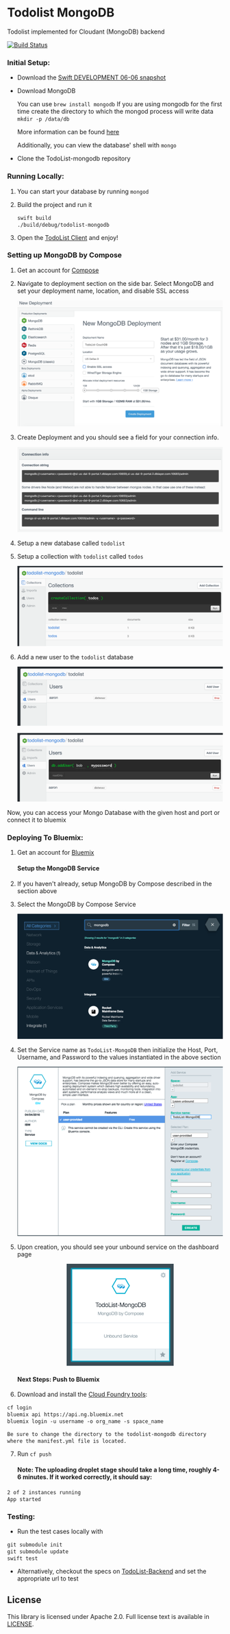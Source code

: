 # Todolist MongoDB

Todolist implemented for Cloudant (MongoDB) backend

[![Build Status](https://travis-ci.org/IBM-Swift/todolist-mongodb.svg?branch=master)](https://travis-ci.org/IBM-Swift/todolist-mongodb)

### Initial Setup:

- Download the [Swift DEVELOPMENT 06-06 snapshot](https://swift.org/download/#snapshots)

- Download MongoDB

  You can use `brew install mongodb` If you are using mongodb for the first time create the directory to which the mongod process will write data
  `mkdir -p /data/db`

  More information can be found [here](https://docs.mongodb.com/manual/tutorial/install-mongodb-on-os-x/)

  Additionally, you can view the database' shell with `mongo`

- Clone the TodoList-mongodb repository


### Running Locally:

1. You can start your database by running `mongod`

2. Build the project and run it
    ```
    swift build
    ./build/debug/todolist-mongodb
    ```
3. Open the [TodoList Client](http://www.todobackend.com/client/index.html?http://localhost:8090) and enjoy!

### Setting up MongoDB by Compose ###

1. Get an account for [Compose](https://www.compose.com/mongodb/)

2. Navigate to deployment section on the side bar. Select MongoDB and set your deployment name, location, and disable SSL access

    ![MongoDB by Compose](Images/mongodb_deployment.png)

3. Create Deployment and you should see a field for your connection info.

    ![MongoDB by Compose](Images/mongodb_connection_info.png)

4. Setup a new database called `todolist`

5. Setup a collection with `todolist` called `todos`

    ![MongoDB by Compose](Images/mongodb_collection_setup.png)

5. Add a new user to the `todolist` database

    ![MongoDB by Compose](Images/mongodb_collect_user_setup.png)

    ![MongoDB by Compose](Images/mongodb_collection_user_setup_2.png)

Now, you can access your Mongo Database with the given host and port or connect it to bluemix

### Deploying To Bluemix:

1. Get an account for [Bluemix](https://new-console.ng.bluemix.net/?direct=classic)

    #### Setup the MongoDB Service

2. If you haven't already, setup MongoDB by Compose described in the section above

3. Select the MongoDB by Compose Service

    ![MongoDB by Compose](Images/bluemix_mongodb_initial_setup.png)

4. Set the Service name as `TodoList-MongoDB` then initialize the Host, Port, Username, and Password to the values instantiated in the above section

    ![MongoDB by Compose](Images/bluemix_mongodb.png)

5. Upon creation, you should see your unbound service on the dashboard page

    <center><img src="Images/bluemix_service.png" width="250"></center>

    #### Next Steps: Push to Bluemix

6. Download and install the [Cloud Foundry tools](https://new-console.ng.bluemix.net/docs/starters/install_cli.html):
```
cf login
bluemix api https://api.ng.bluemix.net
bluemix login -u username -o org_name -s space_name
```

    Be sure to change the directory to the todolist-mongodb directory where the manifest.yml file is located.

7. Run `cf push`

    #### Note: The uploading droplet stage should take a long time, roughly 4-6 minutes. If it worked correctly, it should say:
```
2 of 2 instances running
App started
```


### Testing:

- Run the test cases locally with
```
git submodule init
git submodule update
swift test
```

- Alternatively, checkout the specs on [TodoList-Backend](http://www.todobackend.com/specs/index.html?http://localhost:8090) and set the appropriate url to test

## License

This library is licensed under Apache 2.0. Full license text is available in [LICENSE](LICENSE).

